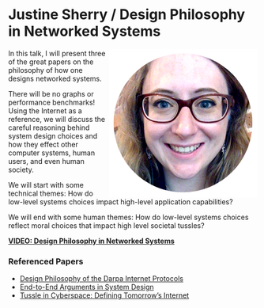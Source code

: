 # Justine Sherry / Design Philosophy in Networked Systems

<img src="../../assets/JustineSherry.png" align="right">

In this talk, I will present three of the great papers on the philosophy of how one designs networked systems.

There will be no graphs or performance benchmarks! Using the Internet as a reference, we will discuss the careful reasoning behind system design choices and how they effect other computer systems, human users, and even human society.

We will start with some technical themes: How do low-level systems choices impact high-level application capabilities?

We will end with some human themes: How do low-level systems choices reflect moral choices that impact high level societal tussles?

**[VIDEO: Design Philosophy in Networked Systems](https://goo.gl/8arL2G)**

### Referenced Papers

- [Design Philosophy of the Darpa Internet Protocols](http://ccr.sigcomm.org/archive/1995/jan95/ccr-9501-clark.pdf)
- [End-to-End Arguments in System Design](http://web.mit.edu/Saltzer/www/publications/endtoend/endtoend.txt)
- [Tussle in Cyberspace: Defining Tomorrow’s Internet](http://david.choffnes.com/classes/cs4700fa14/papers/tussle.pdf)
